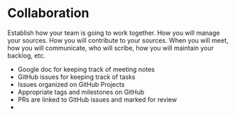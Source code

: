 # Collaboration

Establish how your team is going to work together. How you will manage your sources. How you will contribute to your sources. When you will meet, how you will communicate, who will scribe, how you will maintain your backlog, etc.

- Google doc for keeping track of meeting notes
- GitHub issues for keeping track of tasks
- Issues organized on GitHub Projects
- Appropriate tags and milestones on GitHub
- PRs are linked to GitHub issues and marked for review
- 
